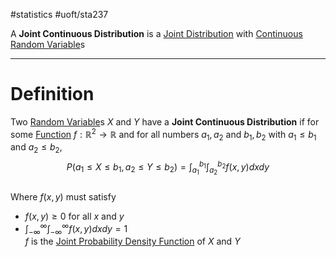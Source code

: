 #statistics #uoft/sta237

A **Joint Continuous Distribution** is a [Joint Distribution](Joint%20Distribution.md) with [Continuous Random Variable](Continuous%20Random%20Variable.md)s

---
# Definition
Two [Random Variable](Random%20Variable)s $X$ and $Y$ have a **Joint Continuous Distribution** if for some [Function](Function.md) $f:\mathbb{R}^{2}\rightarrow \mathbb{R}$ and for all numbers $a_{1},a_{2}$ and $b_{1},b_{2}$ with $a_{1}\leq b_{1}$ and $a_{2}\leq b_{2}$,  
$$P(a_{1}\leq X \leq b_{1}, a_{2}\leq Y \leq b_{2})=\int_{a_{1}}^{b_{1}} \int_{a_{2}}^{b_{2}}f(x,y)dxdy$$  
Where $f(x,y)$ must satisfy
- $f(x,y)\geq 0$ for all $x$ and $y$
- $\int_{-\infty}^{\infty} \int_{-\infty}^{\infty}f(x,y)dxdy=1$  
$f$ is the [Joint Probability Density Function](Joint%20Probability%20Density%20Function.md) of $X$ and $Y$